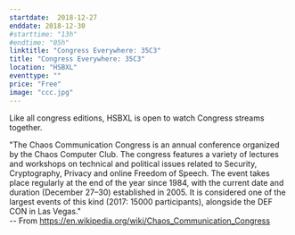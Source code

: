 ```yaml
---
startdate:  2018-12-27
enddate: 2018-12-30
#starttime: "13h"
#endtime: "05h"
linktitle: "Congress Everywhere: 35C3"
title: "Congress Everywhere: 35C3"
location: "HSBXL"
eventtype: ""
price: "Free"
image: "ccc.jpg"
---
```


Like all congress editions, HSBXL is open to watch Congress streams together.

"The Chaos Communication Congress is an annual conference organized by the Chaos Computer Club. The congress features a variety of lectures and workshops on technical and political issues related to Security, Cryptography, Privacy and online Freedom of Speech. The event takes place regularly at the end of the year since 1984, with the current date and duration (December 27–30) established in 2005. It is considered one of the largest events of this kind (2017: 15000 participants), alongside the DEF CON in Las Vegas."  
-- From https://en.wikipedia.org/wiki/Chaos_Communication_Congress